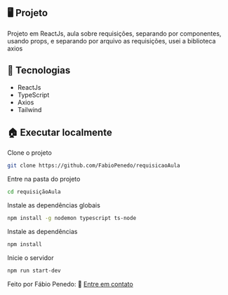 ## 🖥️ Projeto

Projeto em ReactJs, aula sobre requisições, separando por componentes, usando props, e separando por arquivo as requisições, usei a biblioteca axios

## 🧱 Tecnologias

+ ReactJs
+ TypeScript
+ Axios
+ Tailwind



## 🏠 Executar localmente

Clone o projeto

```bash
git clone https://github.com/FabioPenedo/requisicaoAula
```

Entre na pasta do projeto

```bash
cd requisiçãoAula
```

Instale as dependências globais

```bash
npm install -g nodemon typescript ts-node
```

Instale as dependências

```bash
npm install
```

Inicie o servidor

```bash
npm run start-dev
```

Feito por Fábio Penedo: 👋 [Entre em contato](https://www.linkedin.com/in/fabiopenedo/)